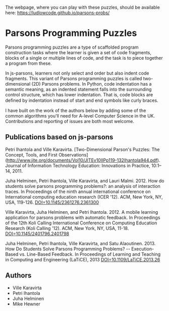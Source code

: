 The webpage, where you can play with these puzzles, should be available here: https://ludlowcode.github.io/parsons-probs/

Parsons Programming Puzzles
==========================

Parsons programming puzzles are a type of scaffolded program construction tasks where the learner is given a set of code
fragments, blocks of a single or multiple lines of code, and the task is to piece together a program from these.

In js-parsons, learners not only select and order but also indent code fragments. This variant of Parsons programming 
puzzles is called two-dimensional (2D) Parsons problems. In Python, code indentation has a semantic meaning, as an 
indented statement falls into the surrounding control structure, which has lower  indentation. That is, code blocks 
are deﬁned by indentation instead of start and end symbols like curly braces. 

I have built on the work of the authors below by adding some of the common algorithms you'll need for A-level Computer Science in the UK. Contributions and reporting of issues are both most welcome.


Publications based on js-parsons
--------------------------------

Petri Ihantola and Ville Karavirta. [Two-Dimensional Parson's Puzzles: The Concept, Tools, and First Observations] (http://www.jite.org/documents/Vol10/JITEv10IIPp119-132Ihantola944.pdf). Journal of Information Technology Education: Innovations in Practice, 10:1–14, 2011.

Juha Helminen, Petri Ihantola, Ville Karavirta, and Lauri Malmi. 2012. How do students solve parsons programming problems?: an analysis of interaction traces. In Proceedings of the ninth annual international conference on International computing education research (ICER '12). ACM, New York, NY, USA, 119-126. [DOI=10.1145/2361276.2361300](http://doi.acm.org/10.1145/2361276.2361300)

Ville Karavirta, Juha Helminen, and Petri Ihantola. 2012. A mobile learning application for parsons problems with automatic feedback. In Proceedings of the 12th Koli Calling International Conference on Computing Education Research (Koli Calling '12). ACM, New York, NY, USA, 11-18. [DOI=10.1145/2401796.2401798](http://doi.acm.org/10.1145/2401796.2401798)

Juha Helminen, Petri Ihantola, Ville Karavirta, and Satu Alaoutinen. 2013. How Do Students Solve Parsons Programming Problems? -- Execution-Based vs. Line-Based Feedback. In Proceedings of Learning and Teaching in Computing and Engineering (LaTiCE), 2013  [DOI=10.1109/LaTiCE.2013.26](http://dx.doi.org/10.1109/LaTiCE.2013.26)


Authors
-------

* Ville Karavirta
* Petri Ihantola
* Juha Helminen
* Mike Hewner
